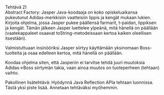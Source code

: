 Tehtävä 2)	
Abstract Factory: Jasper Java-koodaaja on koko opiskeluaikansa pukeutunut Adidas-merkkisiin vaatteisiin lippis ja kengät mukaan lukien. Kirjoita ohjelma, jossa Jasper pukee päällensä farmarit, t-paidan, lippiksen ja kengät. Tämän jälkeen Jasper luettelee ylpeänä, mitä hänellä on päällään (vaatekappaleet osaavat toString-metodeissaan kertoa kaiken oleellisen itsestään).

Valmistuttuaan insinööriksi Jasper siirtyy käyttämään yksinomaan Boss-tuotteita ja osaa edelleen kertoa, mitä hänellä on päällään.

Koodaa ohjelma siten, että Jasperiin ei tarvitse tehdä juuri muutoksia Adidas->Boss siirtymän takia, vaan ainoa muutos on tuoteperheen (tehtaan) vaihto. 

Pakollinen lisätehtävä: Hyödynnä Java Reflection APIa tehtaan luonnissa. 
Tästä yksi piste lisää. Annetaan tehtäväksi myöhemmin.
